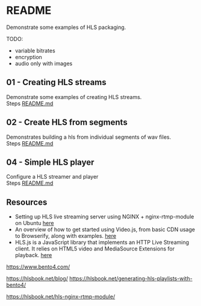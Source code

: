 # README

Demonstrate some examples of HLS packaging.  

TODO:

* variable bitrates
* encryption
* audio only with images

## 01 - Creating HLS streams

Demonstrate some examples of creating HLS streams.  
Steps [README.md](./01_create_hls_streams/README.md)  

## 02 - Create HLS from segments

Demonstrates building a hls from individual segments of wav files.  
Steps [README.md](./02_create_hls_from_segments/README.md)  

## 04 - Simple HLS player

Configure a HLS streamer and player  
Steps [README.md](./04_simple_hls_player/README.md)  

## Resources

* Setting up HLS live streaming server using NGINX + nginx-rtmp-module on Ubuntu [here](https://docs.peer5.com/guides/setting-up-hls-live-streaming-server-using-nginx/)
* An overview of how to get started using Video.js, from basic CDN usage to Browserify, along with examples. [here](https://videojs.com/getting-started)
* HLS.js is a JavaScript library that implements an HTTP Live Streaming client. It relies on HTML5 video and MediaSource Extensions for playback. [here](https://github.com/video-dev/hls.js)

https://www.bento4.com/

https://hlsbook.net/blog/
https://hlsbook.net/generating-hls-playlists-with-bento4/

https://hlsbook.net/hls-nginx-rtmp-module/